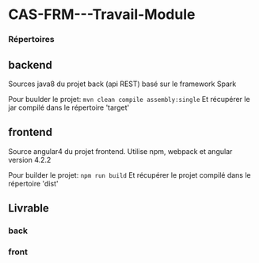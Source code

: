 # CAS-FRM---Travail-Module


### Répertoires

## backend
Sources java8 du projet back (api REST) basé sur le framework Spark

Pour buulder le projet:
```mvn clean compile assembly:single```
Et récupérer le jar compilé dans le répertoire 'target'
## frontend
Source angular4 du projet frontend. Utilise npm, webpack et angular version 4.2.2

Pour builder le projet:
```npm run build```
Et récupérer le projet compilé dans le répertoire 'dist'

## Livrable

### back

### front
